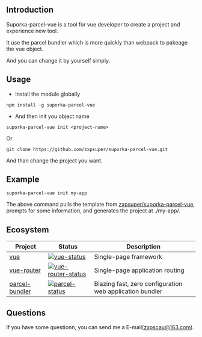 ## Introduction

Suporka-parcel-vue is a tool for vue developer to create a project and experience new tool.

It use the parcel bundler which is more quickly than webpack to pakeage the vue object.

And you can change it by yourself simply.

## Usage
- Install the module globally

```
npm install -g suporka-parcel-vue
```
- And then init you object name
```
suporka-parcel-vue init <project-name>
```
Or 

```
git clone https://github.com/zxpsuper/suporka-parcel-vue.git
```
And than change the project you want.

## Example
```
suporka-parcel-vue init my-app
```
The above command pulls the template from [zxpsuper/suporka-parcel-vue](https://github.com/zxpsuper/suporka-parcel-vue), prompts for some information, and generates the project at ./my-app/.

## Ecosystem

| Project | Status | Description |
|---------|--------|-------------|
| [vue]          | [![vue-status]][vue-package] | Single-page framework |
| [vue-router]          | [![vue-router-status]][vue-router-package] | Single-page application routing |
| [parcel-bundler]          | [![parcel-status]][parcel-package] | Blazing fast, zero configuration web application bundler|



[vue]: https://github.com/vuejs/vue
[vue-router]: https://github.com/vuejs/vue-router
[parcel-bundler]: https://github.com/parcel-bundler/parcel



[vue-status]: https://img.shields.io/npm/v/vue.svg
[vue-router-status]: https://img.shields.io/npm/v/vue-router.svg
[parcel-status]: https://img.shields.io/npm/v/parcel-bundler.svg



[vue-package]: https://npmjs.com/package/vue
[vue-router-package]: https://npmjs.com/package/vue-router
[parcel-package]: https://npmjs.com/package/parcel-bundler


## Questions
If you have some questionn, you can send me a E-mail(zxpscau@163.com).
